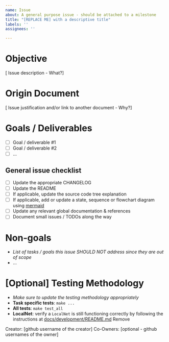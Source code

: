 ```yaml
---
name: Issue
about: A general purpose issue - should be attached to a milestone
title: "[REPLACE ME] with a descriptive title"
labels: ''
assignees: ''

---
```


# Objective
[ Issue description - What?]

# Origin Document
[ Issue justification and/or link to another document - Why?]

# Goals / Deliverables
- [ ] Goal / deliverable #1
- [ ] Goal / deliverable #2
- [ ] ...

## General issue checklist
- [ ] Update the appropriate CHANGELOG
- [ ] Update the README
- [ ] If applicable, update the source code tree explanation
- [ ] If applicable, add or update a state, sequence or flowchart diagram using [mermaid](https://mermaid-js.github.io/mermaid/)
- [ ] Update any relevant global documentation & references
- [ ] Document small issues / TODOs along the way

# Non-goals
- *List of tasks / goals this issue SHOULD NOT address since they are out of scope*
- ...

# [Optional] Testing Methodology
- *Make sure to update the testing methodology appropriately*
- **Task specific tests**: `make ...` 
- **All tests**: `make test_all`
 - **LocalNet**: verify a `LocalNet` is still functioning correctly by following the instructions at [docs/development/README.md](https://github.com/pokt-network/pocket/tree/main/docs/development)
Remove

Creator: [github username of the creator]
Co-Owners: [optional - github usernames of the owner]
